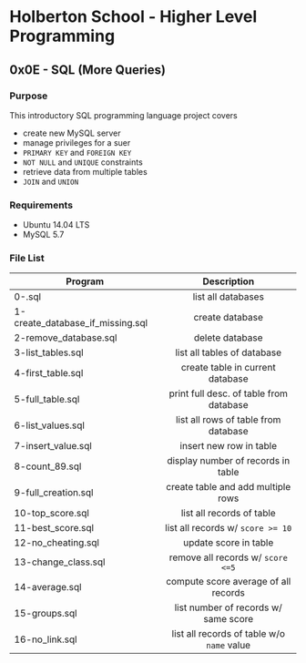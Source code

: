 # Holberton School - Higher Level Programming
## 0x0E - SQL (More Queries)

### Purpose
This introductory SQL programming language project covers
* create new MySQL server
* manage privileges for a suer
* `PRIMARY KEY` and `FOREIGN KEY`
* `NOT NULL` and `UNIQUE` constraints
* retrieve data from multiple tables
* `JOIN` and `UNION`

### Requirements
* Ubuntu 14.04 LTS
* MySQL 5.7

### File List
| Program	  | Description						     |
| --------------- |:--------------------------------------------------------:|
| 0-.sql  | list all databases |
| 1-create_database_if_missing.sql   | create database |
| 2-remove_database.sql	  | delete database |
| 3-list_tables.sql | list all tables of database |
| 4-first_table.sql | create table in current database |
| 5-full_table.sql  | print full desc. of table from database |
| 6-list_values.sql  | list all rows of table from database |
| 7-insert_value.sql	  | insert new row in table |
| 8-count_89.sql  | display number of records in table |
| 9-full_creation.sql |create table and add multiple rows |
| 10-top_score.sql  | list all records of table |
| 11-best_score.sql |list all records w/ `score >= 10` |
| 12-no_cheating.sql  | update score in table |
| 13-change_class.sql | remove all records w/ `score <=5` |
| 14-average.sql | compute score average of all records |
| 15-groups.sql | list number of records w/ same score |
| 16-no_link.sql | list all records of table w/o `name` value |